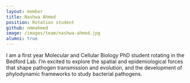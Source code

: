 ```yaml
---
layout: member
title: Nashwa Ahmed
position: Rotation student
github: nmmahmed
image: /images/team/nashwa-ahmed.jpg
alumni: true
---
```


I am a first year Molecular and Cellular Biology PhD student rotating in the Bedford Lab. I’m excited to explore the spatial and epidemiological forces that shape pathogen transmission and evolution, and the development of phylodynamic frameworks to study bacterial pathogens.
